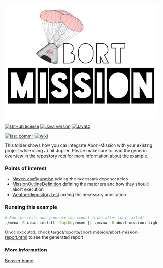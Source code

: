 ![Abort-Mission](../../.github/assets/Abort-Mission-logo_export_transparent_640.png)

[![GitHub license](https://img.shields.io/github/license/nagyesta/abort-mission-examples?color=informational)](https://raw.githubusercontent.com/nagyesta/abort-mission-examples/main/LICENSE)
[![Java version](https://img.shields.io/badge/Java%20version-11-yellow?logo=java)](https://img.shields.io/badge/Java%20version-11-yellow?logo=java)
[![JavaCI](https://img.shields.io/github/actions/workflow/status/nagyesta/abort-mission-examples/build.yml?logo=github&branch=main)](https://github.com/nagyesta/abort-mission-examples/actions/workflows/build.yml)

[![last_commit](https://img.shields.io/github/last-commit/nagyesta/abort-mission-examples?logo=git)](https://img.shields.io/github/last-commit/nagyesta/abort-mission-examples?logo=git)
[![wiki](https://img.shields.io/badge/See-Wiki-informational)](https://github.com/nagyesta/abort-mission/wiki)

This folder shows how you can integrate Abort-Mission with your existing project while using JUnit Jupiter.
Please make sure to read the generic overview in the repository root for more information about the example.

### Points of interest

- [Maven configuration](pom.xml) adding the necessary dependencies
- [MissionOutlineDefinition](src/test/java/com/github/nagyesta/abortmission/examples/MissionOutlineDefinition.java) defining the matchers and how they should abort execution
- [WeatherRepositoryTest](src/test/java/com/github/nagyesta/abortmission/examples/WeatherRepositoryTest.java) adding the necessary annotation

### Running this example

```bash
# Run the tests and generate the report (even after they failed)
./mvnw -B clean install -DapiKey=none || ./mvnw -B abort-mission:flight-eval-report
```

Once executed, check [target/reports/abort-mission/abort-mission-report.html](target/reports/abort-mission/abort-mission-report.html) to see the generated report

### More information

[Booster home](https://github.com/nagyesta/abort-mission/tree/main/boosters/booster-junit-jupiter)

